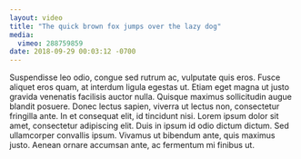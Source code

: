 ```yaml
---
layout: video
title: "The quick brown fox jumps over the lazy dog"
media:
  vimeo: 288759859
date: 2018-09-29 00:03:12 -0700
---
```

Suspendisse leo odio, congue sed rutrum ac, vulputate quis eros. Fusce aliquet eros quam, at interdum ligula egestas ut. Etiam eget magna ut justo gravida venenatis facilisis auctor nulla. Quisque maximus sollicitudin augue blandit posuere. Donec lectus sapien, viverra ut lectus non, consectetur fringilla ante. In et consequat elit, id tincidunt nisi. Lorem ipsum dolor sit amet, consectetur adipiscing elit. Duis in ipsum id odio dictum dictum. Sed ullamcorper convallis ipsum. Vivamus ut bibendum ante, quis maximus justo. Aenean ornare accumsan ante, ac fermentum mi finibus ut.
